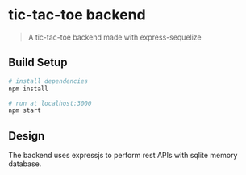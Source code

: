 # tic-tac-toe backend

> A tic-tac-toe backend made with express-sequelize

## Build Setup

``` bash
# install dependencies
npm install

# run at localhost:3000
npm start
``` 
## Design

The backend uses expressjs to perform rest APIs with sqlite memory database.
